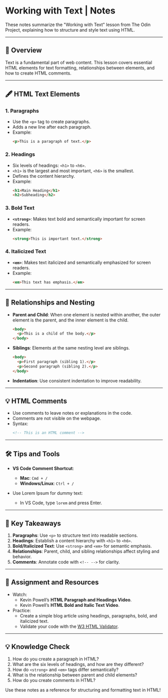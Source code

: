 # Working with Text | Notes

These notes summarize the "Working with Text" lesson from The Odin Project, explaining how to structure and style text using HTML.

---

## 📜 Overview

Text is a fundamental part of web content. This lesson covers essential HTML elements for text formatting, relationships between elements, and how to create HTML comments.

---

## 🖋️ HTML Text Elements

### 1. **Paragraphs**

- Use the `<p>` tag to create paragraphs.
- Adds a new line after each paragraph.
- Example:
  ```html
  <p>This is a paragraph of text.</p>
  ```

### 2. **Headings**

- Six levels of headings: `<h1>` to `<h6>`.
- `<h1>` is the largest and most important, `<h6>` is the smallest.
- Defines the content hierarchy.
- Example:
  ```html
  <h1>Main Heading</h1>
  <h2>Subheading</h2>
  ```

### 3. **Bold Text**

- **`<strong>`**: Makes text bold and semantically important for screen readers.
- Example:
  ```html
  <strong>This is important text.</strong>
  ```

### 4. **Italicized Text**

- **`<em>`**: Makes text italicized and semantically emphasized for screen readers.
- Example:
  ```html
  <em>This text has emphasis.</em>
  ```

---

## 🔄 Relationships and Nesting

- **Parent and Child**: When one element is nested within another, the outer element is the parent, and the inner element is the child.

  ```html
  <body>
    <p>This is a child of the body.</p>
  </body>
  ```

- **Siblings**: Elements at the same nesting level are siblings.

  ```html
  <body>
    <p>First paragraph (sibling 1).</p>
    <p>Second paragraph (sibling 2).</p>
  </body>
  ```

- **Indentation**: Use consistent indentation to improve readability.

---

## 💡 HTML Comments

- Use comments to leave notes or explanations in the code.
- Comments are not visible on the webpage.
- Syntax:
  ```html
  <!-- This is an HTML comment -->
  ```

---

## 🛠️ Tips and Tools

- **VS Code Comment Shortcut**:

  - **Mac**: `Cmd + /`
  - **Windows/Linux**: `Ctrl + /`

- Use Lorem Ipsum for dummy text:
  - In VS Code, type `lorem` and press Enter.

---

## 🎯 Key Takeaways

1. **Paragraphs**: Use `<p>` to structure text into readable sections.
2. **Headings**: Establish a content hierarchy with `<h1>` to `<h6>`.
3. **Bold/Italicized Text**: Use `<strong>` and `<em>` for semantic emphasis.
4. **Relationships**: Parent, child, and sibling relationships affect styling and behavior.
5. **Comments**: Annotate code with `<!-- -->` for clarity.

---

## 📖 Assignment and Resources

- Watch:
  - Kevin Powell’s **HTML Paragraph and Headings Video**.
  - Kevin Powell’s **HTML Bold and Italic Text Video**.
- Practice:
  - Create a simple blog article using headings, paragraphs, bold, and italicized text.
  - Validate your code with the [W3 HTML Validator](https://validator.w3.org/).

---

## 💡 Knowledge Check

1. How do you create a paragraph in HTML?
2. What are the six levels of headings, and how are they different?
3. How do `<strong>` and `<em>` tags differ semantically?
4. What is the relationship between parent and child elements?
5. How do you create comments in HTML?

Use these notes as a reference for structuring and formatting text in HTML!
